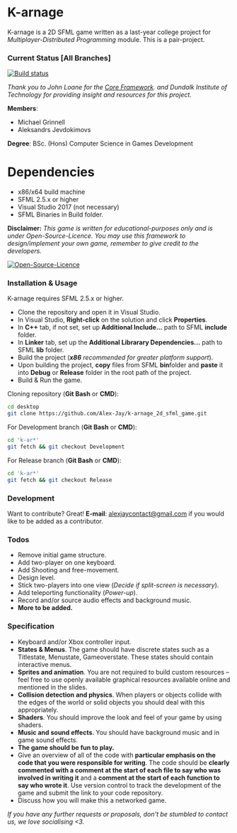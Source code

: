 # K-arnage

K-arnage is a 2D SFML game written as a last-year college project for *Multiplayer-Distributed Programming* module. This is a pair-project.

### Current Status [All Branches]
[![Build status](https://ci.appveyor.com/api/projects/status/u91uk4akkcl3377m?svg=true)](https://ci.appveyor.com/project/Alex-Jay/k-arnage-2d-sfml-game)

*Thank you to John Loane for the [Core Framework](https://bitbucket.org/johnloane/gd4201819classcode/src). and Dundalk Institute of Technology for providing insight and resources for this project.*

**Members**:

  - Michael Grinnell
  - Aleksandrs Jevdokimovs

**Degree**: BSc. (Hons) Computer Science in Games Development

# Dependencies

  - x86/x64 build machine
  - SFML 2.5.x or higher
  - Visual Studio 2017 (not necessary)
  - SFML Binaries in Build folder.

**Disclaimer:**
*This game is written for educational-purposes only and is under Open-Source-Licence. You may use this framework to design/implement your own game, remember to give credit to the developers.*

[![Open-Source-Licence](http://www.myiconfinder.com/uploads/iconsets/64-64-04a5e3532f7fb534017d5aeed9941c38.png)](https://opensource.org/licenses)

### Installation & Usage

K-arnage requires SFML 2.5.x or higher.

- Clone the repository and open it in Visual Studio.
- In Visual Studio, **Right-click** on the solution and click **Properties**.
- In **C++** tab, if not set, set up **Additional Include...** path to SFML **include** folder.
- In **Linker** tab, set up the **Additional Librarary Dependencies...** path to SFML **lib** folder.
- Build the project (***x86** recommended for greater platform support*).
- Upon building the project, **copy** files from SFML **bin**folder and **paste** it into **Debug** or **Release** folder in the root path of the project.
- Build & Run the game.
 
Cloning repository (**Git Bash** or **CMD**):

```sh
cd desktop
git clone https://github.com/Alex-Jay/k-arnage_2d_sfml_game.git
```

For Development branch (**Git Bash** or **CMD**):

```sh
cd 'k-ar*'
git fetch && git checkout Development
```

For Release branch (**Git Bash** or **CMD**):

```sh
cd 'k-ar*'
git fetch && git checkout Release
```

### Development

Want to contribute? Great!
**E-mail**: alexjaycontact@gmail.com if you would like to be added as a contributor.

### Todos
 - Remove initial game structure.
 - Add two-player on one keyboard.
 - Add Shooting and free-movement.
 - Design level.
 - Stick two-players into one view (*Decide if split-screen is necessary*).
 - Add teleporting functionality (*Power-up*).
 - Record and/or source audio effects and background music.
 - **More to be added.**

### Specification
 - Keyboard and/or Xbox controller input.
 - **States & Menus**. The game should have discrete states such as a Titlestate, Menustate, Gameoverstate. These states should contain interactive menus.
 - **Sprites and animation**. You are not required to build custom resources – feel free to use openly available graphical resources available online and mentioned in the slides.
 - **Collision detection and physics**. When players or objects collide with the edges of the world or solid objects you should deal with this appropriately.
 - **Shaders**. You should improve the look and feel of your game by using shaders.
 - **Music and sound effects**. You should have background music and in game sound effects.
 - **The game should be fun to play.**
 - Give an overview of all of the code with **particular emphasis on the code that you were responsible for writing**. The code should be **clearly commented with a comment at the start of each file to say who was involved in writing it** and a **comment at the start of each function to say who wrote it**. Use version control to track the development of the game and submit the link to your code repository.
 - Discuss how you will make this a networked game.
 
*If you have any further requests or proposals, don't be stumbled to contact us, we love socialising <3.*
